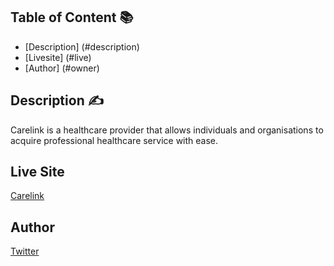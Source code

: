 ## Table of Content 📚
* [Description] (#description)
* [Livesite] (#live)
* [Author] (#owner)

<a name="description"></a>
## Description ✍️
Carelink is a healthcare provider that allows individuals and organisations to acquire professional healthcare service with ease.

<a name="live"></a>
## Live Site 

[Carelink](https://carelink-ten.vercel.app/)
<a name="live"></a>
## Author

[Twitter](https://x.com/Kakatrenches)
